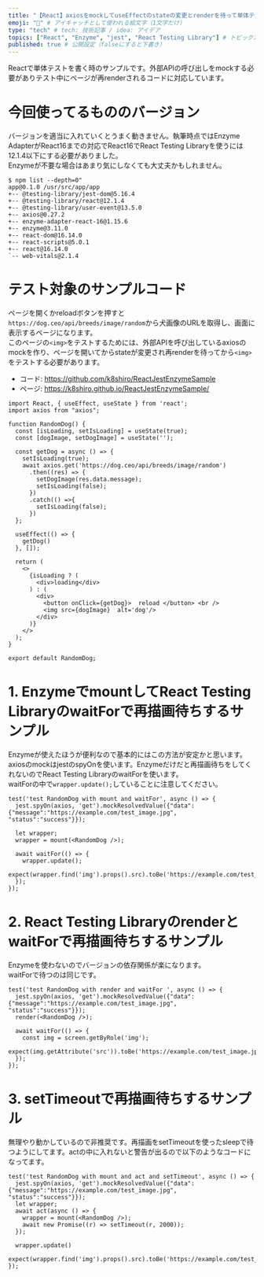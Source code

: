 ```yaml
---
title: "【React】axiosをmockしてuseEffectのstateの変更とrenderを待って単体テストを実行するsample" # 記事のタイトル
emoji: "🐻" # アイキャッチとして使われる絵文字（1文字だけ）
type: "tech" # tech: 技術記事 / idea: アイデア
topics: ["React", "Enzyme", "jest", "React Testing Library"] # トピックス（タグ）["markdown", "rust", "aws"]のように指定する
published: true # 公開設定（falseにすると下書き）
---
```


Reactで単体テストを書く時のサンプルです。外部APIの呼び出しをmockする必要がありテスト中にページが再renderされるコードに対応しています。

# 今回使ってるもののバージョン
バージョンを適当に入れていくとうまく動きません。執筆時点ではEnzyme AdapterがReact16までの対応でReact16でReact Testing Libraryを使うには12.1.4以下にする必要がありました。  
Enzymeが不要な場合はあまり気にしなくても大丈夫かもしれません。

```
$ npm list --depth=0"
app@0.1.0 /usr/src/app/app
+-- @testing-library/jest-dom@5.16.4
+-- @testing-library/react@12.1.4
+-- @testing-library/user-event@13.5.0
+-- axios@0.27.2
+-- enzyme-adapter-react-16@1.15.6
+-- enzyme@3.11.0
+-- react-dom@16.14.0
+-- react-scripts@5.0.1
+-- react@16.14.0
`-- web-vitals@2.1.4
```

# テスト対象のサンプルコード

ページを開くかreloadボタンを押すと`https://dog.ceo/api/breeds/image/random`から犬画像のURLを取得し、画面に表示するページになります。  
このページの`<img>`をテストするためには、外部APIを呼び出しているaxiosのmockを作り、ページを開いてからstateが変更され再renderを待ってから`<img>`をテストする必要があります。 

- コード: https://github.com/k8shiro/ReactJestEnzymeSample
- ページ: https://k8shiro.github.io/ReactJestEnzymeSample/


```
import React, { useEffect, useState } from 'react';
import axios from "axios";

function RandomDog() {
  const [isLoading, setIsLoading] = useState(true);
  const [dogImage, setDogImage] = useState('');

  const getDog = async () => {
    setIsLoading(true);
    await axios.get('https://dog.ceo/api/breeds/image/random')
      .then((res) => {
        setDogImage(res.data.message);
        setIsLoading(false);
      })
      .catch(() =>{
        setIsLoading(false);
      })
  };

  useEffect(() => {
    getDog()
  }, []);

  return (
    <>
      {isLoading ? (
        <div>loading</div>
      ) : (
        <div>
          <button onClick={getDog}>  reload </button> <br />
          <img src={dogImage}  alt='dog'/>
        </div>
      )}
    </>
  );
}

export default RandomDog;
```

# 1. EnzymeでmountしてReact Testing LibraryのwaitForで再描画待ちするサンプル
Enzymeが使えたほうが便利なので基本的にはこの方法が安定かと思います。  
axiosのmockはjestのspyOnを使います。Enzymeだけだと再描画待ちをしてくれないのでReact Testing LibraryのwaitForを使います。  
waitForの中で`wrapper.update();`していることに注意してください。



```
test('test RandomDog with mount and waitFor', async () => {
  jest.spyOn(axios, 'get').mockResolvedValue({"data": {"message":"https://example.com/test_image.jpg", "status":"success"}});

  let wrapper;
  wrapper = mount(<RandomDog />);

  await waitFor(() => {
    wrapper.update();
    expect(wrapper.find('img').props().src).toBe('https://example.com/test_image.jpg');
  });
});
```

# 2. React Testing LibraryのrenderとwaitForで再描画待ちするサンプル
Enzymeを使わないのでバージョンの依存関係が楽になります。  
waitForで待つのは同じです。

```
test('test RandomDog with render and waitFor ', async () => {
  jest.spyOn(axios, 'get').mockResolvedValue({"data": {"message":"https://example.com/test_image.jpg", "status":"success"}});
  render(<RandomDog />);

  await waitFor(() => {
    const img = screen.getByRole('img');
    expect(img.getAttribute('src')).toBe('https://example.com/test_image.jpg');
  });
});
```

# 3. setTimeoutで再描画待ちするサンプル

無理やり動かしているので非推奨です。再描画をsetTimeoutを使ったsleepで待つようにしてます。actの中に入れないと警告が出るので以下のようなコードになってます。

```
test('test RandomDog with mount and act and setTimeout', async () => {
  jest.spyOn(axios, 'get').mockResolvedValue({"data": {"message":"https://example.com/test_image.jpg", "status":"success"}});
  let wrapper;
  await act(async () => {
    wrapper = mount(<RandomDog />);
    await new Promise((r) => setTimeout(r, 2000));
  });

  wrapper.update()
  expect(wrapper.find('img').props().src).toBe('https://example.com/test_image.jpg');
});
```
